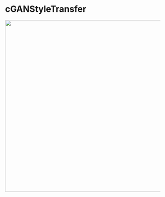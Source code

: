 # cGANStyleTransfer


<!--img src="https://github.com/IcaHuang/cGANStyleTransfer/blob/main/%E4%B8%8A256_%E4%B8%8B512_0.gif?raw=true" width="486" height="417" align="middle" /-->

<img src="https://github.com/IcaHuang/cGANStyleTransfer/blob/main/%E4%B8%8A256_%E4%B8%8B512_0.gif?raw=true" width="649" height="556" align="middle" />

<!--img src="https://github.com/IcaHuang/cGANStyleTransfer/blob/main/%E4%B8%8A256_%E4%B8%8B512_0.gif?raw=true" width="973" height="834" align="middle" /-->
